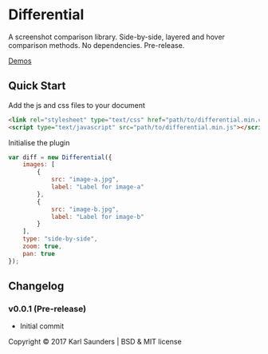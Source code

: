 # Differential
A screenshot comparison library. Side-by-side, layered and hover comparison methods. No dependencies. Pre-release.

[Demos](https://codepen.io/Mobius1/full/MmdvQM)


## Quick Start

Add the js and css files to your document

```html
<link rel="stylesheet" type="text/css" href="path/to/differential.min.css">
<script type="text/javascript" src="path/to/differential.min.js"></script>
```

Initialise the plugin

```javascript
var diff = new Differential({
	images: [
		{
			src: "image-a.jpg",
			label: "Label for image-a"
		},
		{
			src: "image-b.jpg",
			label: "Label for image-b"
		}
	],
	type: "side-by-side",
	zoom: true,
	pan: true
});
```

## Changelog

### v0.0.1 (Pre-release)
* Initial commit

Copyright © 2017 Karl Saunders | BSD & MIT license
